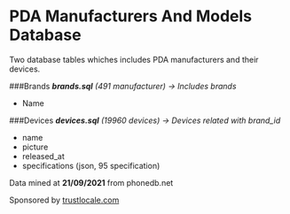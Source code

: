 # PDA Manufacturers And Models Database
Two database tables whiches includes PDA manufacturers and their devices.

###Brands 
_**brands.sql** (491 manufacturer) -> Includes brands_
* Name

###Devices
_**devices.sql** (19960 devices) -> Devices related with brand_id_

* name
* picture
* released_at
* specifications (json, 95 specification)

Data mined at **21/09/2021** from phonedb.net

Sponsored by [trustlocale.com](https://trustlocale.com "Neighborhood Reviews, Insights")
